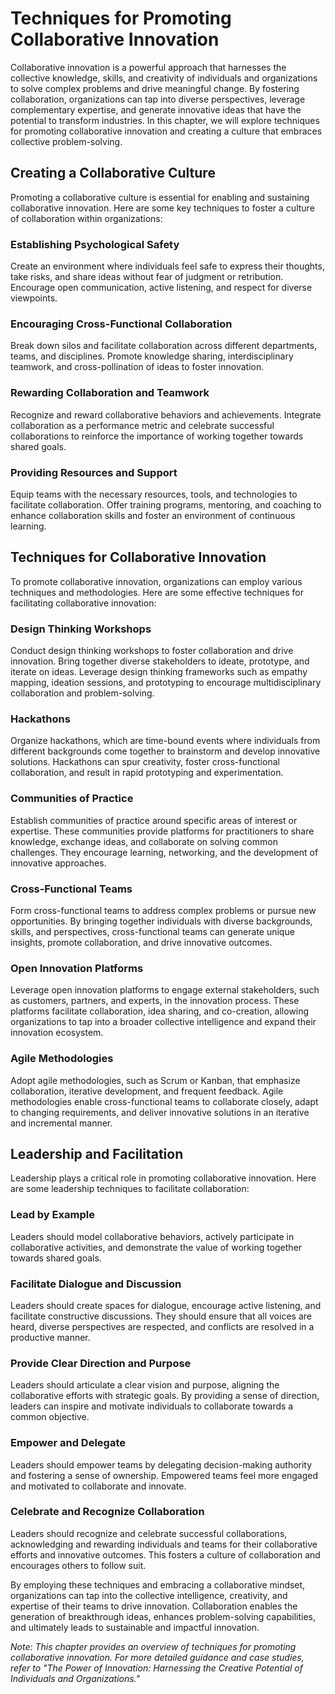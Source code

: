 Techniques for Promoting Collaborative Innovation
==========================================================

Collaborative innovation is a powerful approach that harnesses the collective knowledge, skills, and creativity of individuals and organizations to solve complex problems and drive meaningful change. By fostering collaboration, organizations can tap into diverse perspectives, leverage complementary expertise, and generate innovative ideas that have the potential to transform industries. In this chapter, we will explore techniques for promoting collaborative innovation and creating a culture that embraces collective problem-solving.

**Creating a Collaborative Culture**
------------------------------------

Promoting a collaborative culture is essential for enabling and sustaining collaborative innovation. Here are some key techniques to foster a culture of collaboration within organizations:

### Establishing Psychological Safety

Create an environment where individuals feel safe to express their thoughts, take risks, and share ideas without fear of judgment or retribution. Encourage open communication, active listening, and respect for diverse viewpoints.

### Encouraging Cross-Functional Collaboration

Break down silos and facilitate collaboration across different departments, teams, and disciplines. Promote knowledge sharing, interdisciplinary teamwork, and cross-pollination of ideas to foster innovation.

### Rewarding Collaboration and Teamwork

Recognize and reward collaborative behaviors and achievements. Integrate collaboration as a performance metric and celebrate successful collaborations to reinforce the importance of working together towards shared goals.

### Providing Resources and Support

Equip teams with the necessary resources, tools, and technologies to facilitate collaboration. Offer training programs, mentoring, and coaching to enhance collaboration skills and foster an environment of continuous learning.

**Techniques for Collaborative Innovation**
-------------------------------------------

To promote collaborative innovation, organizations can employ various techniques and methodologies. Here are some effective techniques for facilitating collaborative innovation:

### **Design Thinking Workshops**

Conduct design thinking workshops to foster collaboration and drive innovation. Bring together diverse stakeholders to ideate, prototype, and iterate on ideas. Leverage design thinking frameworks such as empathy mapping, ideation sessions, and prototyping to encourage multidisciplinary collaboration and problem-solving.

### **Hackathons**

Organize hackathons, which are time-bound events where individuals from different backgrounds come together to brainstorm and develop innovative solutions. Hackathons can spur creativity, foster cross-functional collaboration, and result in rapid prototyping and experimentation.

### **Communities of Practice**

Establish communities of practice around specific areas of interest or expertise. These communities provide platforms for practitioners to share knowledge, exchange ideas, and collaborate on solving common challenges. They encourage learning, networking, and the development of innovative approaches.

### **Cross-Functional Teams**

Form cross-functional teams to address complex problems or pursue new opportunities. By bringing together individuals with diverse backgrounds, skills, and perspectives, cross-functional teams can generate unique insights, promote collaboration, and drive innovative outcomes.

### **Open Innovation Platforms**

Leverage open innovation platforms to engage external stakeholders, such as customers, partners, and experts, in the innovation process. These platforms facilitate collaboration, idea sharing, and co-creation, allowing organizations to tap into a broader collective intelligence and expand their innovation ecosystem.

### **Agile Methodologies**

Adopt agile methodologies, such as Scrum or Kanban, that emphasize collaboration, iterative development, and frequent feedback. Agile methodologies enable cross-functional teams to collaborate closely, adapt to changing requirements, and deliver innovative solutions in an iterative and incremental manner.

**Leadership and Facilitation**
-------------------------------

Leadership plays a critical role in promoting collaborative innovation. Here are some leadership techniques to facilitate collaboration:

### **Lead by Example**

Leaders should model collaborative behaviors, actively participate in collaborative activities, and demonstrate the value of working together towards shared goals.

### **Facilitate Dialogue and Discussion**

Leaders should create spaces for dialogue, encourage active listening, and facilitate constructive discussions. They should ensure that all voices are heard, diverse perspectives are respected, and conflicts are resolved in a productive manner.

### **Provide Clear Direction and Purpose**

Leaders should articulate a clear vision and purpose, aligning the collaborative efforts with strategic goals. By providing a sense of direction, leaders can inspire and motivate individuals to collaborate towards a common objective.

### **Empower and Delegate**

Leaders should empower teams by delegating decision-making authority and fostering a sense of ownership. Empowered teams feel more engaged and motivated to collaborate and innovate.

### **Celebrate and Recognize Collaboration**

Leaders should recognize and celebrate successful collaborations, acknowledging and rewarding individuals and teams for their collaborative efforts and innovative outcomes. This fosters a culture of collaboration and encourages others to follow suit.

By employing these techniques and embracing a collaborative mindset, organizations can tap into the collective intelligence, creativity, and expertise of their teams to drive innovation. Collaboration enables the generation of breakthrough ideas, enhances problem-solving capabilities, and ultimately leads to sustainable and impactful innovation.

*Note: This chapter provides an overview of techniques for promoting collaborative innovation. For more detailed guidance and case studies, refer to "The Power of Innovation: Harnessing the Creative Potential of Individuals and Organizations."*
